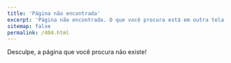 ```yaml
---
title: 'Página não encontrada'
excerpt: 'Página não encontrada. O que você procura está em outra tela!'
sitemap: false
permalink: /404.html
---
```


Desculpe, a página que você procura não existe!
